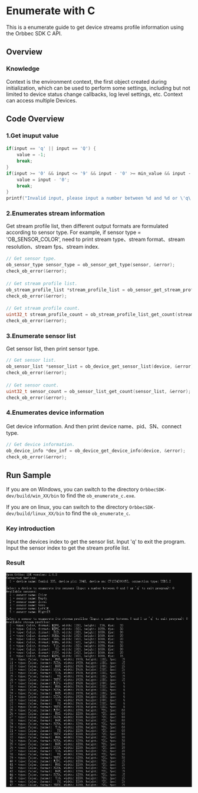 # Enumerate with C

This is a enumerate guide to get device streams profile information using the Orbbec SDK C API.

## Overview

### Knowledge

Context is the environment context, the first object created during initialization, which can be used to perform some settings, including but not limited to device status change callbacks, log level settings, etc. Context can access multiple Devices.

## Code Overview

### 1.Get inuput value

```c
if(input == 'q' || input == 'Q') {
    value = -1;
    break;
}
if(input >= '0' && input <= '9' && input - '0' >= min_value && input - '0' <= max_value) {
    value = input - '0';
    break;
}
printf("Invalid input, please input a number between %d and %d or \'q\' to exit program: ", min_value, max_value);
```

### 2.Enumerates stream information

Get stream profile list, then different output formats are formulated according to sensor type. For example, if sensor type = 'OB_SENSOR_COLOR', need to print stream type、stream format、stream resolution、stream fps、stream index.

```c
// Get sensor type.
ob_sensor_type sensor_type = ob_sensor_get_type(sensor, &error);
check_ob_error(&error);

// Get stream profile list.
ob_stream_profile_list *stream_profile_list = ob_sensor_get_stream_profile_list(sensor, &error);
check_ob_error(&error);

// Get stream profile count.
uint32_t stream_profile_count = ob_stream_profile_list_get_count(stream_profile_list, &error);
check_ob_error(&error);
```

### 3.Enumerate sensor list

Get sensor list, then print sensor type.

```c
// Get sensor list.
ob_sensor_list *sensor_list = ob_device_get_sensor_list(device, &error);
check_ob_error(&error);

// Get sensor count.
uint32_t sensor_count = ob_sensor_list_get_count(sensor_list, &error);
check_ob_error(&error);
```

### 4.Enumerates device information

Get device information. And then print device name、pid、SN、connect type.

```c
// Get device information.
ob_device_info *dev_inf = ob_device_get_device_info(device, &error);
check_ob_error(&error);
```

## Run Sample

If you are on Windows, you can switch to the directory `OrbbecSDK-dev/build/win_XX/bin` to find the `ob_enumerate_c.exe`.

If you are on linux, you can switch to the directory `OrbbecSDK-dev/build/linux_XX/bin` to find the `ob_enumerate_c`.

### Key introduction

 Input the devices index to get the sensor list.
 Input 'q' to exit the program.
 Input the sensor index to get the stream profile list.

### Result

![Enumerate_C](/docs/resource/enumerate.jpg)
